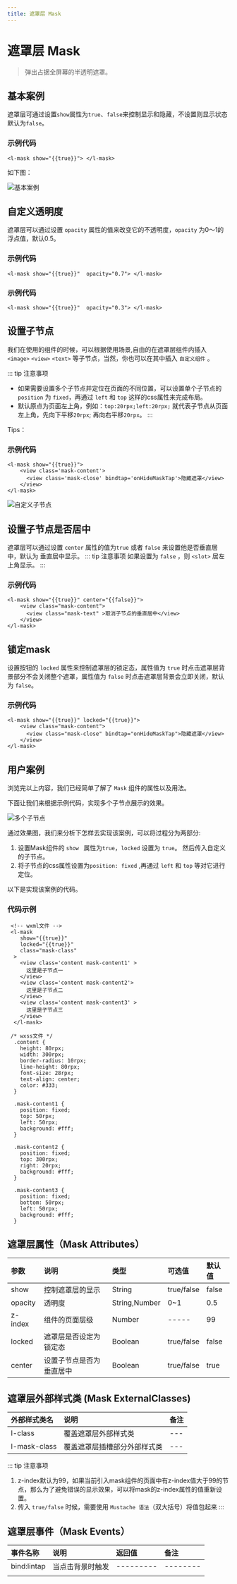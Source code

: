 ```yaml
---
title: 遮罩层 Mask
---
```


# <H2Icon />  遮罩层 Mask

> 弹出占据全屏幕的半透明遮罩。

## 基本案例 

遮罩层可通过设置`show`属性为`true`、`false`来控制显示和隐藏，不设置则显示状态默认为`false`。

### 示例代码
```wxml
<l-mask show="{{true}}"> </l-mask>
```

如下图：

![基本案例](http://imglf3.nosdn0.126.net/img/YUdIR2E3ME5weEdxL2FiL01nOG1Gcm9JdGFuVDVMOElUc0dqcU1RVlczbWtKYzJMSjhFSmp3PT0.jpg?imageView&thumbnail=375x0&quality=96&stripmeta=0&type=jpg)

## 自定义透明度

遮罩层可以通过设置 `opacity` 属性的值来改变它的不透明度，`opacity` 为0～1的浮点值，默认0.5。

### 示例代码
```wxml
<l-mask show="{{true}}"  opacity="0.7"> </l-mask>

```

### 示例代码
```wxml
<l-mask show="{{true}}"  opacity="0.3"> </l-mask>
```


## 设置子节点

我们在使用的组件的时候，可以根据使用场景,自由的在遮罩层组件内插入 `<image>` `<view>` `<text>` 等子节点，当然，你也可以在其中插入 `自定义组件` 。

::: tip 注意事项
 * 如果需要设置多个子节点并定位在页面的不同位置，可以设置单个子节点的 `position` 为 `fixed`，再通过 `left` 和 `top` 这样的css属性来完成布局。
 * 默认原点为页面左上角，例如：`top:20rpx;left:20rpx;` 就代表子节点从页面左上角，先向下平移`20rpx`; 再向右平移`20rpx`。
:::

Tips：

### 示例代码
```wxml
<l-mask show="{{true}}">
    <view class='mask-content'>
      <view class='mask-close' bindtap='onHideMaskTap'>隐藏遮罩</view>
    </view>
</l-mask>

```

![自定义子节点](http://imglf4.nosdn0.126.net/img/YUdIR2E3ME5weEdxL2FiL01nOG1GclQzblFhYVFvUms2WC9YNGdpOVFLUU1mUEE0c3A3enBBPT0.jpg?imageView&thumbnail=375x0&quality=96&stripmeta=0&type=jpg) 


## 设置子节点是否居中

遮罩层可以通过设置 `center` 属性的值为`true` 或者 `false` 来设置他是否垂直居中，默认为 垂直居中显示。
::: tip 注意事项
 如果设置为 `false` ，则 `<slot>` 居左上角显示。
:::
### 示例代码

```wxml
<l-mask show="{{true}}" center="{{false}}">
    <view class="mask-content">
      <view class="mask-text" >取消子节点的垂直居中</view>
    </view>
</l-mask>

```

## 锁定mask
设置按钮的 `locked` 属性来控制遮罩层的锁定态，属性值为 `true` 时点击遮罩层背景部分不会关闭整个遮罩，属性值为 `false` 时点击遮罩层背景会立即关闭，默认为 `false`。 

### 示例代码
```wxml
<l-mask show="{{true}}" locked="{{true}}">
    <view class="mask-content">
      <view class="mask-close" bindtap="onHideMaskTap">隐藏遮罩</view>
    </view>
</l-mask>

```
## 用户案例

浏览完以上内容，我们已经简单了解了 `Mask` 组件的属性以及用法。

下面让我们来根据示例代码，实现多个子节点展示的效果。

![多个子节点](http://imglf4.nosdn0.126.net/img/YUdIR2E3ME5weEZCRDYzcGxuZXI2TkYweUhSbktuVGVweDdUUUJkblA0RXJHVnNoaUZYaFBRPT0.jpg?imageView&thumbnail=375x0&quality=96&stripmeta=0&type=jpg)

通过效果图，我们来分析下怎样去实现该案例，可以将过程分为两部分:

 1. 设置Mask组件的 `show ` 属性为` true `，` locked ` 设置为 ` true `。 然后传入自定义的子节点。
 2. 将子节点的css属性设置为`position: fixed` ,再通过 `left` 和 `top` 等对它进行定位。

以下是实现该案例的代码。

### 代码示例

```wxml
 <!-- wxml文件 -->
 <l-mask
    show="{{true}}"
    locked="{{true}}"
    class="mask-class"
  >
    <view class='content mask-content1' >
      这里是子节点一
    </view>
    <view class='content mask-content2'>
      这里是子节点二
    </view>
    <view class='content mask-content3' >
      这里是子节点三
    </view>
  </l-mask>

```

```wxss
 /* wxss文件 */
  .content {
    height: 80rpx;
    width: 300rpx;
    border-radius: 10rpx;
    line-height: 80rpx;
    font-size: 28rpx;
    text-align: center;
    color: #333;
  }

  .mask-content1 {
    position: fixed;
    top: 50rpx;
    left: 50rpx;
    background: #fff;
  }

  .mask-content2 {
    position: fixed;
    top: 300rpx;
    right: 20rpx;
    background: #fff;
  }

  .mask-content3 {
    position: fixed;
    bottom: 50rpx;
    left: 50rpx;
    background: #fff;
  }
```

## 遮罩层属性（Mask Attributes）

| 参数   | 说明 | 类型 | 可选值 | 默认值 |  
|:----|:----|:----|:----|:----|
| show | 控制遮罩层的显示 | String | true/false | false | 
| opacity | 透明度 | String,Number |  0~1 | 0.5  | 
| z-index | 组件的页面层级 | Number | ----- | 99 | 
| locked   | 遮罩层是否设定为锁定态 | Boolean | true/false | false |
| center   | 设置子节点是否为垂直居中 | Boolean | true/false | true |

## 遮罩层外部样式类 (Mask ExternalClasses)

| 外部样式类名    | 说明    | 备注 |
| :--------- | :----------------- | :----- |
| l-class   | 覆盖遮罩层外部样式类 | --- | 
| l-mask-class   | 覆盖遮罩层插槽部分外部样式类 | --- | 


::: tip 注意事项
 1. z-index默认为99，如果当前引入mask组件的页面中有z-index值大于99的节点，那么为了避免错误的显示效果，可以将mask的z-index属性的值重新设置。
 2. 传入 `true/false` 时候，需要使用 `Mustache 语法`（双大括号）将值包起来
:::


## 遮罩层事件（Mask Events）

| 事件名称   | 说明   | 返回值   | 备注   | 
|:----|:----|:----|:----|
| bind:lintap   | 当点击背景时触发   | ---------   | --------   | 
|  |    |   |  | 


<RightMenu />